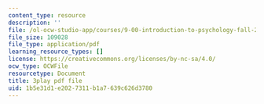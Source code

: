 ```yaml
---
content_type: resource
description: ''
file: /ol-ocw-studio-app/courses/9-00-introduction-to-psychology-fall-2004/1b5e31d1e2027311b1a7639c626d3780_10493.pdf
file_size: 109028
file_type: application/pdf
learning_resource_types: []
license: https://creativecommons.org/licenses/by-nc-sa/4.0/
ocw_type: OCWFile
resourcetype: Document
title: 3play pdf file
uid: 1b5e31d1-e202-7311-b1a7-639c626d3780
---
```

